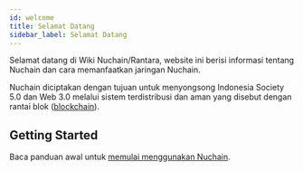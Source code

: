 ```yaml
---
id: welcome
title: Selamat Datang
sidebar_label: Selamat Datang
---
```


Selamat datang di Wiki Nuchain/Rantara, website ini berisi informasi tentang Nuchain dan cara
memanfaatkan jaringan Nuchain.

Nuchain diciptakan dengan tujuan untuk menyongsong Indonesia Society 5.0 dan Web 3.0 melalui sistem
terdistribusi dan aman yang disebut dengan rantai blok
([blockchain](https://id.wikipedia.org/wiki/Rantai_blok)).

## Getting Started

Baca panduan awal untuk [memulai menggunakan Nuchain](../learn/main).
